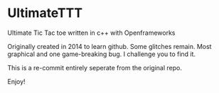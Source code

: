 # UltimateTTT
Ultimate Tic Tac toe written in c++ with Openframeworks 

Originally created in 2014 to learn github. Some glitches remain.  Most graphical and one game-breaking bug.  I challenge you to find it.

This is a re-commit entirely seperate from the original repo.

Enjoy!


